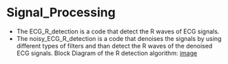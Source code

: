 # Signal_Processing
- The ECG_R_detection is a code that detect the R waves of ECG signals.
- The noisy_ECG_R_detection is a code that denoises the signals by using different types of filters and than detect the R waves of the denoised ECG signals.
Block Diagram of the R detection algorithm: 
[image](https://user-images.githubusercontent.com/88671873/146888057-adddb5fb-37cc-47c1-8ad1-7ea92e516c2f.png)
